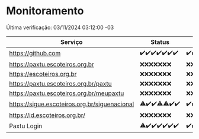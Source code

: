 # Monitoramento

Última verificação: 03/11/2024 03:12:00 -03

|Serviço|Status|Últimas 24h|
|---|---|---|
|https://github.com|<span title="2024-10-27: OK=23">✔️</span><span title="2024-10-28: OK=23">✔️</span><span title="2024-10-29: OK=23">✔️</span><span title="2024-10-30: OK=22">✔️</span><span title="2024-10-31: OK=23">✔️</span><span title="2024-11-01: OK=23">✔️</span><span title="2024-11-02: OK=6">✔️</span>|<span title="02/11/2024 04:07:00 -03 : 200">✔️</span><span title="02/11/2024 05:10:00 -03 : 200">✔️</span><span title="02/11/2024 06:08:00 -03 : 200">✔️</span><span title="02/11/2024 07:07:00 -03 : 200">✔️</span><span title="02/11/2024 08:06:00 -03 : 200">✔️</span><span title="02/11/2024 09:13:00 -03 : 200">✔️</span><span title="02/11/2024 10:13:00 -03 : 200">✔️</span><span title="02/11/2024 11:06:00 -03 : 200">✔️</span><span title="02/11/2024 12:08:00 -03 : 200">✔️</span><span title="02/11/2024 13:08:00 -03 : 200">✔️</span><span title="02/11/2024 14:06:00 -03 : 200">✔️</span><span title="02/11/2024 15:09:00 -03 : 200">✔️</span><span title="02/11/2024 16:06:00 -03 : 200">✔️</span><span title="02/11/2024 17:09:00 -03 : 200">✔️</span><span title="02/11/2024 18:07:00 -03 : 200">✔️</span><span title="02/11/2024 19:08:00 -03 : 200">✔️</span><span title="02/11/2024 20:09:00 -03 : 200">✔️</span><span title="02/11/2024 21:43:00 -03 : 200">✔️</span><span title="02/11/2024 23:16:00 -03 : 200">✔️</span><span title="03/11/2024 00:19:00 -03 : 200">✔️</span><span title="03/11/2024 01:10:00 -03 : 200">✔️</span><span title="03/11/2024 02:08:00 -03 : 200">✔️</span><span title="03/11/2024 03:12:00 -03 : 200">✔️</span>|
|https://paxtu.escoteiros.org.br|<span title="2024-10-27: Falhas=23">❌</span><span title="2024-10-28: Falhas=23">❌</span><span title="2024-10-29: Falhas=23">❌</span><span title="2024-10-30: Falhas=22">❌</span><span title="2024-10-31: Falhas=23">❌</span><span title="2024-11-01: Falhas=23">❌</span><span title="2024-11-02: Falhas=6">❌</span>|<span title="02/11/2024 04:07:00 -03 : 403">❌</span><span title="02/11/2024 05:10:00 -03 : 403">❌</span><span title="02/11/2024 06:08:00 -03 : 403">❌</span><span title="02/11/2024 07:07:00 -03 : 403">❌</span><span title="02/11/2024 08:06:00 -03 : 403">❌</span><span title="02/11/2024 09:13:00 -03 : 403">❌</span><span title="02/11/2024 10:13:00 -03 : 403">❌</span><span title="02/11/2024 11:06:00 -03 : 403">❌</span><span title="02/11/2024 12:08:00 -03 : 403">❌</span><span title="02/11/2024 13:08:00 -03 : 403">❌</span><span title="02/11/2024 14:06:00 -03 : 403">❌</span><span title="02/11/2024 15:09:00 -03 : 403">❌</span><span title="02/11/2024 16:06:00 -03 : 403">❌</span><span title="02/11/2024 17:09:00 -03 : 403">❌</span><span title="02/11/2024 18:07:00 -03 : 403">❌</span><span title="02/11/2024 19:08:00 -03 : 403">❌</span><span title="02/11/2024 20:09:00 -03 : 403">❌</span><span title="02/11/2024 21:43:00 -03 : 403">❌</span><span title="02/11/2024 23:16:00 -03 : 403">❌</span><span title="03/11/2024 00:19:00 -03 : 403">❌</span><span title="03/11/2024 01:10:00 -03 : 403">❌</span><span title="03/11/2024 02:08:00 -03 : 403">❌</span><span title="03/11/2024 03:12:00 -03 : 403">❌</span>|
|https://escoteiros.org.br|<span title="2024-10-27: Falhas=23">❌</span><span title="2024-10-28: Falhas=23">❌</span><span title="2024-10-29: Falhas=23">❌</span><span title="2024-10-30: Falhas=22">❌</span><span title="2024-10-31: Falhas=23">❌</span><span title="2024-11-01: Falhas=23">❌</span><span title="2024-11-02: Falhas=6">❌</span>|<span title="02/11/2024 04:07:00 -03 : 403">❌</span><span title="02/11/2024 05:10:00 -03 : 403">❌</span><span title="02/11/2024 06:08:00 -03 : 403">❌</span><span title="02/11/2024 07:07:00 -03 : 403">❌</span><span title="02/11/2024 08:06:00 -03 : 403">❌</span><span title="02/11/2024 09:13:00 -03 : 403">❌</span><span title="02/11/2024 10:13:00 -03 : 403">❌</span><span title="02/11/2024 11:06:00 -03 : 403">❌</span><span title="02/11/2024 12:08:00 -03 : 403">❌</span><span title="02/11/2024 13:08:00 -03 : 403">❌</span><span title="02/11/2024 14:06:00 -03 : 403">❌</span><span title="02/11/2024 15:09:00 -03 : 403">❌</span><span title="02/11/2024 16:06:00 -03 : 403">❌</span><span title="02/11/2024 17:09:00 -03 : 403">❌</span><span title="02/11/2024 18:07:00 -03 : 403">❌</span><span title="02/11/2024 19:08:00 -03 : 403">❌</span><span title="02/11/2024 20:09:00 -03 : 403">❌</span><span title="02/11/2024 21:43:00 -03 : 403">❌</span><span title="02/11/2024 23:16:00 -03 : 403">❌</span><span title="03/11/2024 00:19:00 -03 : 403">❌</span><span title="03/11/2024 01:10:00 -03 : 403">❌</span><span title="03/11/2024 02:08:00 -03 : 403">❌</span><span title="03/11/2024 03:12:00 -03 : 403">❌</span>|
|https://paxtu.escoteiros.org.br/paxtu|<span title="2024-10-27: Falhas=23">❌</span><span title="2024-10-28: Falhas=23">❌</span><span title="2024-10-29: Falhas=23">❌</span><span title="2024-10-30: Falhas=22">❌</span><span title="2024-10-31: Falhas=23">❌</span><span title="2024-11-01: Falhas=23">❌</span><span title="2024-11-02: Falhas=6">❌</span>|<span title="02/11/2024 04:07:00 -03 : 403">❌</span><span title="02/11/2024 05:10:00 -03 : 403">❌</span><span title="02/11/2024 06:08:00 -03 : 403">❌</span><span title="02/11/2024 07:07:00 -03 : 403">❌</span><span title="02/11/2024 08:06:00 -03 : 403">❌</span><span title="02/11/2024 09:13:00 -03 : 403">❌</span><span title="02/11/2024 10:13:00 -03 : 403">❌</span><span title="02/11/2024 11:06:00 -03 : 403">❌</span><span title="02/11/2024 12:08:00 -03 : 403">❌</span><span title="02/11/2024 13:08:00 -03 : 403">❌</span><span title="02/11/2024 14:06:00 -03 : 403">❌</span><span title="02/11/2024 15:09:00 -03 : 403">❌</span><span title="02/11/2024 16:06:00 -03 : 403">❌</span><span title="02/11/2024 17:09:00 -03 : 403">❌</span><span title="02/11/2024 18:07:00 -03 : 403">❌</span><span title="02/11/2024 19:08:00 -03 : 403">❌</span><span title="02/11/2024 20:09:00 -03 : 403">❌</span><span title="02/11/2024 21:43:00 -03 : 403">❌</span><span title="02/11/2024 23:16:00 -03 : 403">❌</span><span title="03/11/2024 00:19:00 -03 : 403">❌</span><span title="03/11/2024 01:10:00 -03 : 403">❌</span><span title="03/11/2024 02:08:00 -03 : 403">❌</span><span title="03/11/2024 03:12:00 -03 : 403">❌</span>|
|https://paxtu.escoteiros.org.br/meupaxtu|<span title="2024-10-27: Falhas=23">❌</span><span title="2024-10-28: Falhas=23">❌</span><span title="2024-10-29: Falhas=23">❌</span><span title="2024-10-30: Falhas=22">❌</span><span title="2024-10-31: Falhas=23">❌</span><span title="2024-11-01: Falhas=23">❌</span><span title="2024-11-02: Falhas=6">❌</span>|<span title="02/11/2024 04:07:00 -03 : 403">❌</span><span title="02/11/2024 05:10:00 -03 : 403">❌</span><span title="02/11/2024 06:08:00 -03 : 403">❌</span><span title="02/11/2024 07:07:00 -03 : 403">❌</span><span title="02/11/2024 08:06:00 -03 : 403">❌</span><span title="02/11/2024 09:13:00 -03 : 403">❌</span><span title="02/11/2024 10:13:00 -03 : 403">❌</span><span title="02/11/2024 11:06:00 -03 : 403">❌</span><span title="02/11/2024 12:08:00 -03 : 403">❌</span><span title="02/11/2024 13:08:00 -03 : 403">❌</span><span title="02/11/2024 14:06:00 -03 : 403">❌</span><span title="02/11/2024 15:09:00 -03 : 403">❌</span><span title="02/11/2024 16:06:00 -03 : 403">❌</span><span title="02/11/2024 17:09:00 -03 : 403">❌</span><span title="02/11/2024 18:07:00 -03 : 403">❌</span><span title="02/11/2024 19:08:00 -03 : 403">❌</span><span title="02/11/2024 20:09:00 -03 : 403">❌</span><span title="02/11/2024 21:43:00 -03 : 403">❌</span><span title="02/11/2024 23:16:00 -03 : 403">❌</span><span title="03/11/2024 00:19:00 -03 : 403">❌</span><span title="03/11/2024 01:10:00 -03 : 403">❌</span><span title="03/11/2024 02:08:00 -03 : 403">❌</span><span title="03/11/2024 03:12:00 -03 : 403">❌</span>|
|https://sigue.escoteiros.org.br/siguenacional|<span title="2024-10-27: OK=22, Falhas=1">⚠️</span><span title="2024-10-28: OK=23">✔️</span><span title="2024-10-29: OK=23">✔️</span><span title="2024-10-30: OK=21, Falhas=1">⚠️</span><span title="2024-10-31: OK=22, Falhas=1">⚠️</span><span title="2024-11-01: OK=23">✔️</span><span title="2024-11-02: OK=6">✔️</span>|<span title="02/11/2024 04:07:00 -03 : 200">✔️</span><span title="02/11/2024 05:10:00 -03 : 200">✔️</span><span title="02/11/2024 06:08:00 -03 : 200">✔️</span><span title="02/11/2024 07:07:00 -03 : 200">✔️</span><span title="02/11/2024 08:06:00 -03 : 200">✔️</span><span title="02/11/2024 09:13:00 -03 : 200">✔️</span><span title="02/11/2024 10:13:00 -03 : 200">✔️</span><span title="02/11/2024 11:06:00 -03 : 200">✔️</span><span title="02/11/2024 12:08:00 -03 : 200">✔️</span><span title="02/11/2024 13:08:00 -03 : 200">✔️</span><span title="02/11/2024 14:06:00 -03 : 200">✔️</span><span title="02/11/2024 15:09:00 -03 : 200">✔️</span><span title="02/11/2024 16:06:00 -03 : 200">✔️</span><span title="02/11/2024 17:09:00 -03 : 200">✔️</span><span title="02/11/2024 18:07:00 -03 : 200">✔️</span><span title="02/11/2024 19:08:00 -03 : 200">✔️</span><span title="02/11/2024 20:09:00 -03 : 200">✔️</span><span title="02/11/2024 21:43:00 -03 : 200">✔️</span><span title="02/11/2024 23:16:00 -03 : 200">✔️</span><span title="03/11/2024 00:19:00 -03 : 200">✔️</span><span title="03/11/2024 01:10:00 -03 : 200">✔️</span><span title="03/11/2024 02:08:00 -03 : 200">✔️</span><span title="03/11/2024 03:12:00 -03 : 200">✔️</span>|
|https://id.escoteiros.org.br/|<span title="2024-10-27: Falhas=23">❌</span><span title="2024-10-28: Falhas=23">❌</span><span title="2024-10-29: Falhas=23">❌</span><span title="2024-10-30: Falhas=22">❌</span><span title="2024-10-31: Falhas=23">❌</span><span title="2024-11-01: Falhas=23">❌</span><span title="2024-11-02: Falhas=6">❌</span>|<span title="02/11/2024 04:07:00 -03 : 403">❌</span><span title="02/11/2024 05:10:00 -03 : 403">❌</span><span title="02/11/2024 06:08:00 -03 : 403">❌</span><span title="02/11/2024 07:07:00 -03 : 403">❌</span><span title="02/11/2024 08:06:00 -03 : 403">❌</span><span title="02/11/2024 09:13:00 -03 : 403">❌</span><span title="02/11/2024 10:13:00 -03 : 403">❌</span><span title="02/11/2024 11:06:00 -03 : 403">❌</span><span title="02/11/2024 12:08:00 -03 : 403">❌</span><span title="02/11/2024 13:08:00 -03 : 403">❌</span><span title="02/11/2024 14:06:00 -03 : 403">❌</span><span title="02/11/2024 15:09:00 -03 : 403">❌</span><span title="02/11/2024 16:06:00 -03 : 403">❌</span><span title="02/11/2024 17:09:00 -03 : 403">❌</span><span title="02/11/2024 18:07:00 -03 : 403">❌</span><span title="02/11/2024 19:08:00 -03 : 403">❌</span><span title="02/11/2024 20:09:00 -03 : 403">❌</span><span title="02/11/2024 21:43:00 -03 : 403">❌</span><span title="02/11/2024 23:16:00 -03 : 403">❌</span><span title="03/11/2024 00:19:00 -03 : 403">❌</span><span title="03/11/2024 01:10:00 -03 : 403">❌</span><span title="03/11/2024 02:08:00 -03 : 403">❌</span><span title="03/11/2024 03:12:00 -03 : 403">❌</span>|
|Paxtu Login|<span title="2024-10-27: OK=22, Falhas=1">⚠️</span><span title="2024-10-28: OK=23">✔️</span><span title="2024-10-29: OK=23">✔️</span><span title="2024-10-30: OK=22">✔️</span><span title="2024-10-31: OK=23">✔️</span><span title="2024-11-01: OK=23">✔️</span><span title="2024-11-02: OK=6">✔️</span>|<span title="02/11/2024 04:07:00 -03 : 200">✔️</span><span title="02/11/2024 05:10:00 -03 : 200">✔️</span><span title="02/11/2024 06:08:00 -03 : 200">✔️</span><span title="02/11/2024 07:07:00 -03 : 200">✔️</span><span title="02/11/2024 08:06:00 -03 : 200">✔️</span><span title="02/11/2024 09:13:00 -03 : 200">✔️</span><span title="02/11/2024 10:13:00 -03 : 200">✔️</span><span title="02/11/2024 11:06:00 -03 : 200">✔️</span><span title="02/11/2024 12:08:00 -03 : 200">✔️</span><span title="02/11/2024 13:08:00 -03 : 200">✔️</span><span title="02/11/2024 14:06:00 -03 : 200">✔️</span><span title="02/11/2024 15:09:00 -03 : 200">✔️</span><span title="02/11/2024 16:06:00 -03 : 200">✔️</span><span title="02/11/2024 17:09:00 -03 : 200">✔️</span><span title="02/11/2024 18:07:00 -03 : 200">✔️</span><span title="02/11/2024 19:08:00 -03 : 200">✔️</span><span title="02/11/2024 20:09:00 -03 : 200">✔️</span><span title="02/11/2024 21:43:00 -03 : 200">✔️</span><span title="02/11/2024 23:16:00 -03 : 200">✔️</span><span title="03/11/2024 00:19:00 -03 : 200">✔️</span><span title="03/11/2024 01:10:00 -03 : 200">✔️</span><span title="03/11/2024 02:08:00 -03 : 200">✔️</span><span title="03/11/2024 03:12:00 -03 : 200">✔️</span>|
